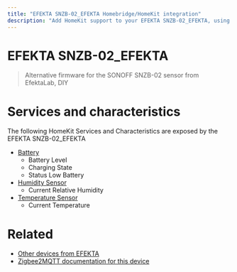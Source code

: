 ```yaml
---
title: "EFEKTA SNZB-02_EFEKTA Homebridge/HomeKit integration"
description: "Add HomeKit support to your EFEKTA SNZB-02_EFEKTA, using Homebridge, Zigbee2MQTT and homebridge-z2m."
---
```

<!---
This file has been GENERATED using src/docgen/docgen.ts
DO NOT EDIT THIS FILE MANUALLY!
-->
# EFEKTA SNZB-02_EFEKTA
> Alternative firmware for the SONOFF SNZB-02 sensor from EfektaLab, DIY


# Services and characteristics
The following HomeKit Services and Characteristics are exposed by
the EFEKTA SNZB-02_EFEKTA

* [Battery](../../battery.md)
  * Battery Level
  * Charging State
  * Status Low Battery
* [Humidity Sensor](../../sensors.md)
  * Current Relative Humidity
* [Temperature Sensor](../../sensors.md)
  * Current Temperature


# Related
* [Other devices from EFEKTA](../index.md#efekta)
* [Zigbee2MQTT documentation for this device](https://www.zigbee2mqtt.io/devices/SNZB-02_EFEKTA.html)